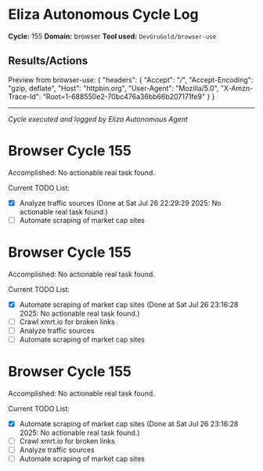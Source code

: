 # Eliza Autonomous Cycle Log

**Cycle:** 155
**Domain:** browser
**Tool used:** `DevGruGold/browser-use`

## Results/Actions
Preview from browser-use:
{
  "headers": {
    "Accept": "*/*", 
    "Accept-Encoding": "gzip, deflate", 
    "Host": "httpbin.org", 
    "User-Agent": "Mozilla/5.0", 
    "X-Amzn-Trace-Id": "Root=1-688550e2-70bc476a36bb66b207171fe9"
  }
}


---
*Cycle executed and logged by Eliza Autonomous Agent*

# Browser Cycle 155

Accomplished: No actionable real task found.

Current TODO List:

- [x] Analyze traffic sources  (Done at Sat Jul 26 22:29:29 2025: No actionable real task found.)
- [ ] Automate scraping of market cap sites

# Browser Cycle 155

Accomplished: No actionable real task found.

Current TODO List:

- [x] Automate scraping of market cap sites  (Done at Sat Jul 26 23:16:28 2025: No actionable real task found.)
- [ ] Crawl xmrt.io for broken links
- [ ] Analyze traffic sources
- [ ] Automate scraping of market cap sites

# Browser Cycle 155

Accomplished: No actionable real task found.

Current TODO List:

- [x] Automate scraping of market cap sites  (Done at Sat Jul 26 23:16:28 2025: No actionable real task found.)
- [ ] Crawl xmrt.io for broken links
- [ ] Analyze traffic sources
- [ ] Automate scraping of market cap sites